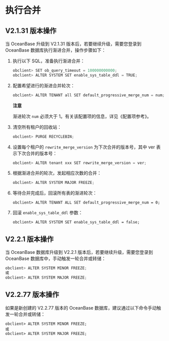 执行合并 
=========================



V2.1.31 版本操作 
---------------------

当 OceanBase 升级到 V2.1.31 版本后，若要继续升级，需要您登录到 OceanBase 数据库执行渐进合并，操作步骤如下：

1. 执行以下 SQL，准备执行渐进合并：

   ```javascript
   obclient> SET ob_query_timeout = 100000000000;
   obclient> ALTER SYSTEM SET enable_sys_table_ddl = TRUE;
   ```

   

2. 配置希望进行的渐进合并轮次：

   ```javascript
   obclient> ALTER TENANT all SET default_progressive_merge_num = num;
   ```

   
   **注意**

   

   渐进轮次 `num` 必须大于 1。有关该配置项的信息，详见《配置项参考》。
   

3. 清空所有租户的回收站：

   ```javascript
   obclient> PURGE RECYCLEBIN;
   ```

   

4. 设置每个租户的 `rewrite_merge_version` 为下次合并的版本号，其中 ver 表示下次合并的版本号：

   ```javascript
   obclient> ALTER tenant xxx SET rewrite_merge_version = ver;
   ```

   

5. 根据渐进合并的轮次，发起相应次数的合并：

   ```javascript
   obclient> ALTER SYSTEM MAJOR FREEZE;
   ```

   

6. 等待合并完成后，回滚所有表的渐进轮次：

   ```unknow
   obclient> ALTER TENANT ALL SET default_progressive_merge_num = 0;
   ```

   

7. 回滚 `enable_sys_table_ddl` 参数：

   ```unknow
   obclient> ALTER SYSTEM SET enable_sys_table_ddl = false;
   ```

   




V2.2.1 版本操作 
--------------------

当 OceanBase 数据库升级到 V2.2.1 版本后，若要继续升级，需要您登录到 OceanBase 数据库中，手动触发一轮合并或转储：

```javascript
obclient> ALTER SYSTEM MINOR FREEZE;
或
obclient> ALTER SYSTEM MAJOR FREEZE;
```



V2.2.77 版本操作 
---------------------------------

如果是新创建的 V2.2.77 版本的 OceanBase 数据库，建议通过以下命令手动触发一轮合并或转储：

```unknow
obclient> ALTER SYSTEM MINOR FREEZE;
或
obclient> ALTER SYSTEM MAJOR FREEZE;
```


